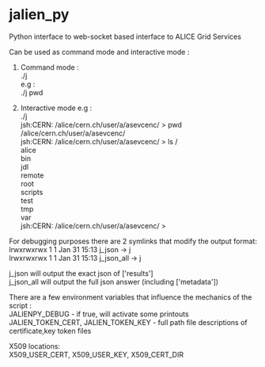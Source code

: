# jalien_py
Python interface to web-socket based interface to ALICE Grid Services

Can be used as command mode and interactive mode :  
1. Command mode :  
./j <command>  
e.g :  
./j pwd  
   
2. Interactive mode e.g :  
./j  
jsh:CERN: /alice/cern.ch/user/a/asevcenc/ > pwd  
/alice/cern.ch/user/a/asevcenc/  
jsh:CERN: /alice/cern.ch/user/a/asevcenc/ > ls /  
alice  
bin  
jdl  
remote  
root  
scripts  
test  
tmp  
var  
jsh:CERN: /alice/cern.ch/user/a/asevcenc/ >  
   
For debugging purposes there are 2 symlinks that modify the output format:  
lrwxrwxrwx 1 1 Jan 31 15:13 j_json -> j  
lrwxrwxrwx 1 1 Jan 31 15:13 j_json_all -> j  
  
j_json will output the exact json of ['results']  
j_json_all will output the full json answer (including ['metadata'])  
  
There are a few environment variables that influence the mechanics of the script :  
JALIENPY_DEBUG - if true, will activate some printouts  
JALIEN_TOKEN_CERT, JALIEN_TOKEN_KEY - full path file descriptions of certificate,key token files  
   
X509 locations:  
X509_USER_CERT, X509_USER_KEY, X509_CERT_DIR   

